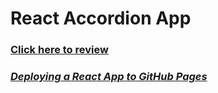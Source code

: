 # React Accordion App

### [Click here to review]()

### *[Deploying a React App to GitHub Pages](https://github.com/gitname/react-gh-pages#readme)*
